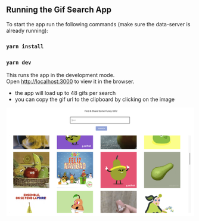 ## Running the Gif Search App

To start the app run the following commands (make sure the data-server is already running):

### `yarn install`
### `yarn dev`

This runs the app in the development mode.\
Open [http://localhost:3000](http://localhost:3000) to view it in the browser.

- the app will load up to 48 gifs per search
- you can copy the gif url to the clipboard by clicking on the image

![Screenshot of the gif search app](https://github.com/hjerger/gif-search/blob/main/Screenshot.png)
